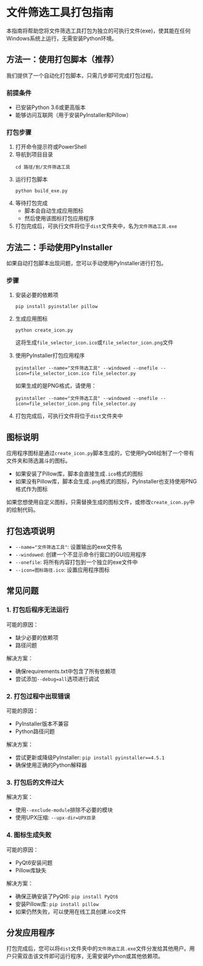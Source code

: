 # 文件筛选工具打包指南

本指南将帮助您将文件筛选工具打包为独立的可执行文件(exe)，使其能在任何Windows系统上运行，无需安装Python环境。

## 方法一：使用打包脚本（推荐）

我们提供了一个自动化打包脚本，只需几步即可完成打包过程。

### 前提条件

- 已安装Python 3.6或更高版本
- 能够访问互联网（用于安装PyInstaller和Pillow）

### 打包步骤

1. 打开命令提示符或PowerShell
2. 导航到项目目录
   ```
   cd 路径/到/文件筛选工具
   ```
3. 运行打包脚本
   ```
   python build_exe.py
   ```
4. 等待打包完成
   - 脚本会自动生成应用图标
   - 然后使用该图标打包应用程序
5. 打包完成后，可执行文件将位于`dist`文件夹中，名为`文件筛选工具.exe`

## 方法二：手动使用PyInstaller

如果自动打包脚本出现问题，您可以手动使用PyInstaller进行打包。

### 步骤

1. 安装必要的依赖项
   ```
   pip install pyinstaller pillow
   ```

2. 生成应用图标
   ```
   python create_icon.py
   ```
   这将生成`file_selector_icon.ico`或`file_selector_icon.png`文件

3. 使用PyInstaller打包应用程序
   ```
   pyinstaller --name="文件筛选工具" --windowed --onefile --icon=file_selector_icon.ico file_selector.py
   ```
   如果生成的是PNG格式，请使用：
   ```
   pyinstaller --name="文件筛选工具" --windowed --onefile --icon=file_selector_icon.png file_selector.py
   ```

4. 打包完成后，可执行文件将位于`dist`文件夹中

## 图标说明

应用程序图标是通过`create_icon.py`脚本生成的，它使用PyQt6绘制了一个带有文件夹和筛选漏斗的图标。

- 如果安装了Pillow库，脚本会直接生成`.ico`格式的图标
- 如果没有Pillow库，脚本会生成`.png`格式的图标，PyInstaller也支持使用PNG格式作为图标

如果您想使用自定义图标，只需替换生成的图标文件，或修改`create_icon.py`中的绘制代码。

## 打包选项说明

- `--name="文件筛选工具"`: 设置输出的exe文件名
- `--windowed`: 创建一个不显示命令行窗口的GUI应用程序
- `--onefile`: 将所有内容打包到一个独立的exe文件中
- `--icon=图标路径.ico`: 设置应用程序图标

## 常见问题

### 1. 打包后程序无法运行

可能的原因：
- 缺少必要的依赖项
- 路径问题

解决方案：
- 确保requirements.txt中包含了所有依赖项
- 尝试添加`--debug=all`选项进行调试

### 2. 打包过程中出现错误

可能的原因：
- PyInstaller版本不兼容
- Python路径问题

解决方案：
- 尝试更新或降级PyInstaller: `pip install pyinstaller==4.5.1`
- 确保使用正确的Python解释器

### 3. 打包后的文件过大

解决方案：
- 使用`--exclude-module`排除不必要的模块
- 使用UPX压缩: `--upx-dir=UPX目录`

### 4. 图标生成失败

可能的原因：
- PyQt6安装问题
- Pillow库缺失

解决方案：
- 确保正确安装了PyQt6: `pip install PyQt6`
- 安装Pillow库: `pip install pillow`
- 如果仍然失败，可以使用在线工具创建.ico文件

## 分发应用程序

打包完成后，您可以将`dist`文件夹中的`文件筛选工具.exe`文件分发给其他用户。用户只需双击该文件即可运行程序，无需安装Python或其他依赖项。 
